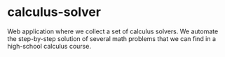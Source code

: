 # calculus-solver
Web application where we collect a set of calculus solvers. We automate the step-by-step solution of several math problems that we can find in a high-school calculus course.
